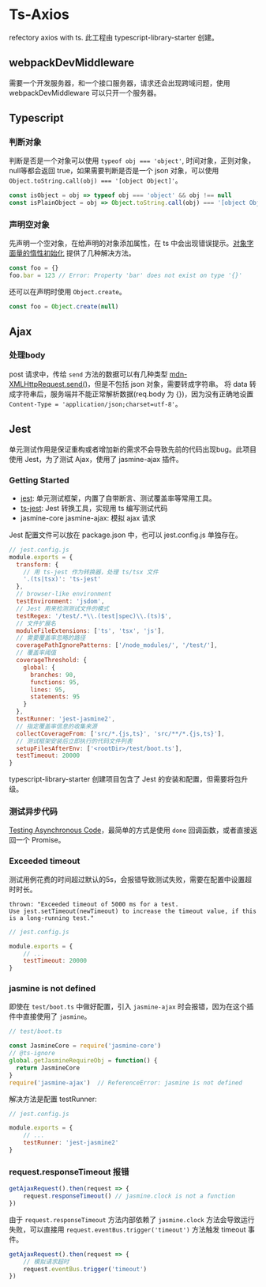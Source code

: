 # Ts-Axios
refectory axios with ts. 此工程由 typescript-library-starter 创建。

## webpackDevMiddleware

需要一个开发服务器，和一个接口服务器，请求还会出现跨域问题，使用 webpackDevMiddleware 可以只开一个服务器。

## Typescript

### 判断对象

判断是否是一个对象可以使用 `typeof obj === 'object'`, 时间对象，正则对象，null等都会返回 true，如果需要判断是否是一个 json 对象，可以使用 `Object.toString.call(obj) === '[object Object]'`。

```js
const isObject = obj => typeof obj === 'object' && obj !== null
const isPlainObject = obj => Object.toString.call(obj) === '[object Object]'
```

### 声明空对象

先声明一个空对象，在给声明的对象添加属性，在 ts 中会出现错误提示。[对象字面量的惰性初始化](https://jkchao.github.io/typescript-book-chinese/tips/lazyObjectLiteralInitialization.html) 提供了几种解决方法。

```js
const foo = {}
foo.bar = 123 // Error: Property 'bar' does not exist on type '{}'
```

还可以在声明时使用 `Object.create`。

```js
const foo = Object.create(null)
```

## Ajax

### 处理body

post 请求中，传给 `send` 方法的数据可以有几种类型 [mdn-XMLHttpRequest.send()](https://developer.mozilla.org/en-US/docs/Web/API/XMLHttpRequest/send)，但是不包括 json 对象，需要转成字符串。 将 data 转成字符串后，服务端并不能正常解析数据(req.body 为 {})，因为没有正确地设置 `Content-Type = 'application/json;charset=utf-8'`。

## Jest

单元测试作用是保证重构或者增加新的需求不会导致先前的代码出现bug。此项目使用 Jest，为了测试 Ajax，使用了 jasmine-ajax 插件。

### Getting Started

+ [jest](https://github.com/facebook/jest): 单元测试框架，内置了自带断言、测试覆盖率等常用工具。
+ [ts-jest](https://github.com/kulshekhar/ts-jest): Jest 转换工具，实现用 ts 编写测试代码
+ jasmine-core jasmine-ajax: 模拟 ajax 请求

Jest 配置文件可以放在 package.json 中，也可以 jest.config.js 单独存在。

```js
// jest.config.js
module.exports = {
  transform: {
    // 用 ts-jest 作为转换器，处理 ts/tsx 文件
    '.(ts|tsx)': 'ts-jest'
  },
  // browser-like environment
  testEnvironment: 'jsdom',
  // Jest 用来检测测试文件的模式
  testRegex: '/test/.*\\.(test|spec)\\.(ts)$',
  // 文件扩展名
  moduleFileExtensions: ['ts', 'tsx', 'js'],
  // 需要覆盖率忽略的路径
  coveragePathIgnorePatterns: ['/node_modules/', '/test/'],
  // 覆盖率阈值
  coverageThreshold: {
    global: {
      branches: 90,
      functions: 95,
      lines: 95,
      statements: 95
    }
  },
  testRunner: 'jest-jasmine2',
  // 指定覆盖率信息的收集来源
  collectCoverageFrom: ['src/*.{js,ts}', 'src/**/*.{js,ts}'],
  // 测试框架安装后立即执行的代码文件列表
  setupFilesAfterEnv: ['<rootDir>/test/boot.ts'],
  testTimeout: 20000
}
```

typescript-library-starter 创建项目包含了 Jest 的安装和配置，但需要将包升级。

### 测试异步代码

[Testing Asynchronous Code](https://jestjs.io/docs/asynchronous)，最简单的方式是使用 `done` 回调函数，或者直接返回一个 Promise。

### Exceeded timeout

测试用例花费的时间超过默认的5s，会报错导致测试失败，需要在配置中设置超时时长。

```
thrown: "Exceeded timeout of 5000 ms for a test.
Use jest.setTimeout(newTimeout) to increase the timeout value, if this is a long-running test."
```

```js
// jest.config.js

module.exports = {
    // ...
    testTimeout: 20000
}
```

### jasmine is not defined

即使在 `test/boot.ts` 中做好配置，引入 `jasmine-ajax` 时会报错，因为在这个插件中直接使用了 `jasmine`。

```js
// test/boot.ts

const JasmineCore = require('jasmine-core')
// @ts-ignore
global.getJasmineRequireObj = function() {
  return JasmineCore
}
require('jasmine-ajax')  // ReferenceError: jasmine is not defined
```

解决方法是配置 testRunner:

```js
// jest.config.js

module.exports = {
    // ...
    testRunner: 'jest-jasmine2'
}
```

### request.responseTimeout 报错

```js
getAjaxRequest().then(request => {
    request.responseTimeout() // jasmine.clock is not a function
})
```

由于 `request.responseTimeout` 方法内部依赖了 `jasmine.clock` 方法会导致运行失败，可以直接用 `request.eventBus.trigger('timeout')` 方法触发 timeout 事件。

```js
getAjaxRequest().then(request => {
    // 模拟请求超时
    request.eventBus.trigger('timeout')
})
```
